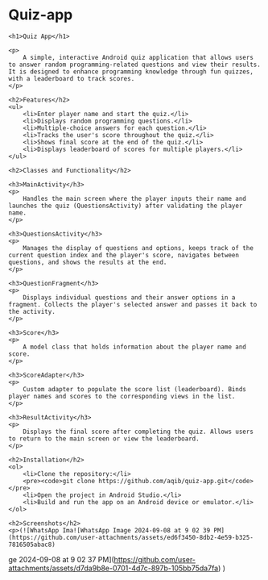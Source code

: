 # Quiz-app
<!DOCTYPE html>
<html lang="en">
<head>
    <meta charset="UTF-8">
    <meta name="viewport" content="width=device-width, initial-scale=1.0">
    <title>Quiz App - README</title>
</head>
<body>

    <h1>Quiz App</h1>

    <p>
        A simple, interactive Android quiz application that allows users to answer random programming-related questions and view their results. It is designed to enhance programming knowledge through fun quizzes, with a leaderboard to track scores.
    </p>

    <h2>Features</h2>
    <ul>
        <li>Enter player name and start the quiz.</li>
        <li>Displays random programming questions.</li>
        <li>Multiple-choice answers for each question.</li>
        <li>Tracks the user's score throughout the quiz.</li>
        <li>Shows final score at the end of the quiz.</li>
        <li>Displays leaderboard of scores for multiple players.</li>
    </ul>

    <h2>Classes and Functionality</h2>

    <h3>MainActivity</h3>
    <p>
        Handles the main screen where the player inputs their name and launches the quiz (QuestionsActivity) after validating the player name.
    </p>

    <h3>QuestionsActivity</h3>
    <p>
        Manages the display of questions and options, keeps track of the current question index and the player's score, navigates between questions, and shows the results at the end.
    </p>

    <h3>QuestionFragment</h3>
    <p>
        Displays individual questions and their answer options in a fragment. Collects the player's selected answer and passes it back to the activity.
    </p>

    <h3>Score</h3>
    <p>
        A model class that holds information about the player name and score.
    </p>

    <h3>ScoreAdapter</h3>
    <p>
        Custom adapter to populate the score list (leaderboard). Binds player names and scores to the corresponding views in the list.
    </p>

    <h3>ResultActivity</h3>
    <p>
        Displays the final score after completing the quiz. Allows users to return to the main screen or view the leaderboard.
    </p>

    <h2>Installation</h2>
    <ol>
        <li>Clone the repository:</li>
        <pre><code>git clone https://github.com/aqib/quiz-app.git</code></pre>
        <li>Open the project in Android Studio.</li>
        <li>Build and run the app on an Android device or emulator.</li>
    </ol>

    <h2>Screenshots</h2>
    <p>(![WhatsApp Ima![WhatsApp Image 2024-09-08 at 9 02 39 PM](https://github.com/user-attachments/assets/ed6f3450-8db2-4e59-b325-7816505abac8)
ge 2024-09-08 at 9 02 37 PM](https://github.com/user-attachments/assets/d7da9b8e-0701-4d7c-897b-105bb75da7fa)
)</p>



</body>
</html>
 
